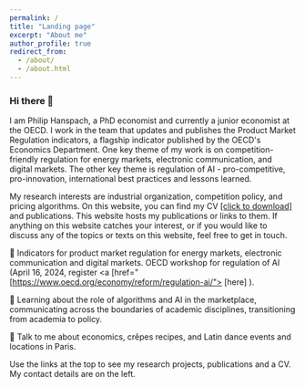 ```yaml
---
permalink: /
title: "Landing page"
excerpt: "About me"
author_profile: true
redirect_from: 
  - /about/
  - /about.html
---
```


### Hi there 👋
I am Philip Hanspach, a PhD economist and currently a junior economist at the OECD. I work in the team that updates and publishes the Product Market Regulation indicators, a flagship indicator published by the OECD's Economics Department. One key theme of my work is on competition-friendly regulation for energy markets, electronic communication, and digital markets. The other key theme is regulation of AI - pro-competitive, pro-innovation, international best practices and lessons learned.

My research interests are industrial organization, competition policy, and pricing algorithms. On this website, you can find my CV <a href="https://github.com/philiphanspach/philiphanspach.github.io/tree/master/files/Academic_CV_ph.pdf" download> [click to download]</a> and publications. This website hosts my publications or links to them. If anything on this website catches your interest, or if you would like to discuss any of the topics or texts on this website, feel free to get in touch. 

🔭 Indicators for product market regulation for energy markets, electronic communication and digital markets. OECD workshop for regulation of AI (April 16, 2024, register <a [href="[https://www.oecd.org/economy/reform/regulation-ai/"> [here]</a> ). 

🌱 Learning about the role of algorithms and AI in the marketplace, communicating across the boundaries of academic disciplines, transitioning from academia to policy.

💬 Talk to me about economics, crêpes recipes, and Latin dance events and locations in Paris.

Use the links at the top to see my research projects, publications and a CV. My contact details are on the left.
